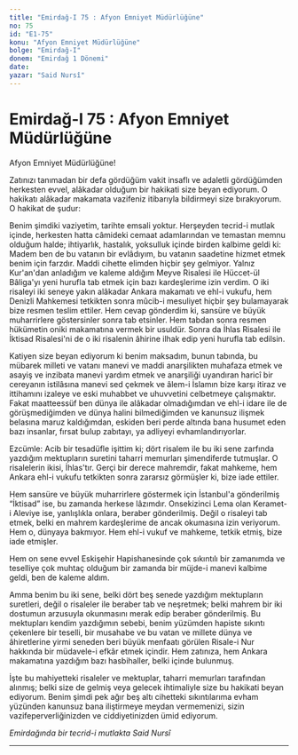 ```yaml
---
title: "Emirdağ-I 75 : Afyon Emniyet Müdürlüğüne"
no: 75
id: "E1-75"
konu: "Afyon Emniyet Müdürlüğüne"
bolge: "Emirdağ-I"
donem: "Emirdağ 1 Dönemi"
date: 
yazar: "Said Nursî"
---
```


# Emirdağ-I 75 : Afyon Emniyet Müdürlüğüne

Afyon Emniyet Müdürlüğüne!

Zatınızı tanımadan bir defa gördüğüm vakit insaflı ve adaletli gördüğümden herkesten evvel, alâkadar olduğum bir hakikati size beyan ediyorum. O hakikatı alâkadar makamata vazifeniz itibarıyla bildirmeyi size bırakıyorum. O hakikat de şudur:

Benim şimdiki vaziyetim, tarihte emsali yoktur. Herşeyden tecrid-i mutlak içinde, herkesten hatta câmideki cemaat adamlarından ve temastan memnu olduğum halde; ihtiyarlık, hastalık, yoksulluk içinde birden kalbime geldi ki: Madem ben de bu vatanın bir evlâdıyım, bu vatanın saadetine hizmet etmek benim için farzdır. Maddi cihette elimden hiçbir şey gelmiyor. Yalnız Kur'an'dan anladığım ve kaleme aldığım Meyve Risalesi ile Hüccet-ül Bâliga'yı yeni hurufla tab etmek için bazı kardeşlerime izin verdim. O iki risaleyi iki seneye yakın alâkadar Ankara makamatı ve ehl-i vukufu, hem Denizli Mahkemesi tetkikten sonra mûcib-i mesuliyet hiçbir şey bulamayarak bize resmen teslim ettiler. Hem cevap gönderdim ki, sansüre ve büyük muharrirlere göstersinler sonra tab etsinler. Hem tabdan sonra resmen hükümetin oniki makamatına vermek bir usuldür. Sonra da İhlas Risalesi ile İktisad Risalesi'ni de o iki risalenin âhirine ilhak edip yeni hurufla tab edilsin.

Katiyen size beyan ediyorum ki benim maksadım, bunun tabında, bu mübarek milleti ve vatanı manevi ve maddi anarşilikten muhafaza etmek ve asayiş ve inzibata manevi yardım etmek ve anarşiliği uyandıran haricî bir cereyanın istilâsına manevi sed çekmek ve âlem-i İslamın bize karşı itiraz ve ittihamını izaleye ve eski muhabbet ve uhuvvetini celbetmeye çalışmaktır. Fakat maatteessüf ben dünya ile alâkadar olmadığımdan ve ehl-i idare ile de görüşmediğimden ve dünya halini bilmediğimden ve kanunsuz ilişmek belasına maruz kaldığımdan, eskiden beri perde altında bana husumet eden bazı insanlar, fırsat bulup zabıtayı, ya adliyeyi evhamlandırıyorlar.

Ezcümle: Acib bir tesadüfle işittim ki; dört risalem ile bu iki sene zarfında yazdığım mektupların suretini taharri memurları şimendiferde tutmuşlar. O risalelerin ikisi, İhlas'tır. Gerçi bir derece mahremdir, fakat mahkeme, hem Ankara ehl-i vukufu tetkikten sonra zararsız görmüşler ki, bize iade ettiler.

Hem sansüre ve büyük muharrirlere göstermek için İstanbul'a gönderilmiş “İktisad” ise, bu zamanda herkese lâzımdır. Onsekizinci Lema olan Keramet-i Aleviye ise, yanlışlıkla onlara, beraber gönderilmiş. Değil o risaleyi tab etmek, belki en mahrem kardeşlerime de ancak okumasına izin veriyorum. Hem o, dünyaya bakmıyor. Hem ehl-i vukuf ve mahkeme, tetkik etmiş, bize iade etmişler.

Hem on sene evvel Eskişehir Hapishanesinde çok sıkıntılı bir zamanımda ve teselliye çok muhtaç olduğum bir zamanda bir müjde-i manevi kalbime geldi, ben de kaleme aldım.

Amma benim bu iki sene, belki dört beş senede yazdığım mektupların suretleri, değil o risaleler ile beraber tab ve neşretmek; belki mahrem bir iki dostumun arzusuyla okunmasını merak edip beraber gönderilmiş. Bu mektupları kendim yazdığımın sebebi, benim yüzümden hapiste sıkıntı çekenlere bir teselli, bir musahabe ve bu vatan ve millete dünya ve âhiretlerine yirmi seneden beri büyük menfaatı görülen Risale-i Nur hakkında bir müdavele-i efkâr etmek içindir. Hem zatınıza, hem Ankara makamatına yazdığım bazı hasbihaller, belki içinde bulunmuş.

İşte bu mahiyetteki risaleler ve mektuplar, taharri memurları tarafından alınmış; belki size de gelmiş veya gelecek ihtimaliyle size bu hakikati beyan ediyorum. Benim şimdi pek ağır beş altı cihetteki sıkıntılarıma evham yüzünden kanunsuz bana iliştirmeye meydan vermemenizi, sizin vazifeperverliğinizden ve ciddiyetinizden ümid ediyorum.

*Emirdağında bir tecrid-i mutlakta*
*Said Nursî*

***
